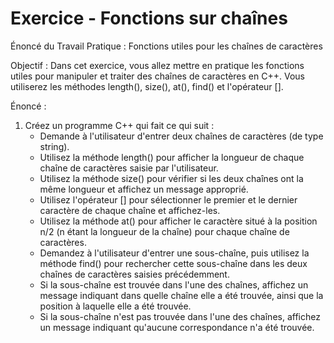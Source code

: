 # Exercice - Fonctions sur chaînes

Énoncé du Travail Pratique : Fonctions utiles pour les chaînes de caractères

Objectif : Dans cet exercice, vous allez mettre en pratique les fonctions utiles pour manipuler et traiter des chaînes de caractères en C++. Vous utiliserez les méthodes length(), size(), at(), find() et l'opérateur [].

Énoncé :

1. Créez un programme C++ qui fait ce qui suit :
    - Demande à l'utilisateur d'entrer deux chaînes de caractères (de type string).
    - Utilisez la méthode length() pour afficher la longueur de chaque chaîne de caractères saisie par l'utilisateur.
    - Utilisez la méthode size() pour vérifier si les deux chaînes ont la même longueur et affichez un message approprié.
    - Utilisez l'opérateur [] pour sélectionner le premier et le dernier caractère de chaque chaîne et affichez-les.
    - Utilisez la méthode at() pour afficher le caractère situé à la position n/2 (n étant la longueur de la chaîne) pour chaque chaîne de caractères.
    - Demandez à l'utilisateur d'entrer une sous-chaîne, puis utilisez la méthode find() pour rechercher cette sous-chaîne dans les deux chaînes de caractères saisies précédemment.
    - Si la sous-chaîne est trouvée dans l'une des chaînes, affichez un message indiquant dans quelle chaîne elle a été trouvée, ainsi que la position à laquelle elle a été trouvée.
    - Si la sous-chaîne n'est pas trouvée dans l'une des chaînes, affichez un message indiquant qu'aucune correspondance n'a été trouvée.